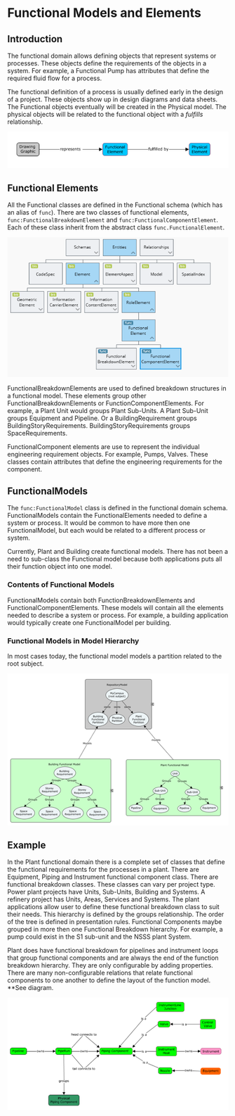 # Functional Models and Elements

## Introduction

The functional domain allows defining objects that represent systems or processes. These objects define the requirements of the objects in a system. For example, a Functional Pump has attributes that define the required fluid flow for a process.

The functional definition of a process is usually defined early in the design of a project. These objects show up in design diagrams and data sheets. The Functional objects eventually will be created in the Physical model. The physical objects will be related to the functional object with a *fulfills* relationship.

![Model Hierarchy](./media/Func-Phys-Graphic.png)

## Functional Elements

<!-- TODO: Functional Types ???? -->

All the Functional classes are defined in the Functional schema (which has an alias of `func`).
There are two classes of functional elements, `func:FunctionalBreakdownElement` and `func:FunctionalComponentElement`.
Each of these class inherit from the abstract class `func.FunctionalElement`.

<!-- TODO: Include?
The Functional schema is part of the domain schemas but delivered with DgnPlatform.
-->

![Class Hierarchy](./media/FuncClassHier.png)

FunctionalBreakdownElements are used to defined breakdown structures in a functional model. These elements group other FunctionalBreakdownElements or FunctionComponentElements. For example, a Plant Unit would groups Plant Sub-Units. A Plant Sub-Unit groups Equipment and Pipeline. Or a BuildingRequirement groups BuildingStoryRequirements. BuildingStoryRequirements groups SpaceRequirements.

FunctionalComponent elements are use to represent the individual engineering requirement objects. For example, Pumps, Valves. These classes contain attributes that define the engineering requirements for the component.

## FunctionalModels

The `func:FunctionalModel` class is defined in the functional domain schema.
FunctionalModels contain the FunctionalElements needed to define a system or process.
It would be common to have more then one FunctionalModel, but each would be related to a different process or system.

Currently, Plant and Building create functional models. There has not been a need to sub-class the Functional model because both applications puts all their function object into one model.

### Contents of Functional Models

FunctionalModels contain both FunctionBreakdownElements and FunctionalComponentElements.
These models will contain all the elements needed to describe a system or process.
For example, a building application would typically create one FunctionalModel per building.

### Functional Models in Model Hierarchy

In most cases today, the functional model models a partition related to the root subject.

![Model Hierarchy](./media/FuncModelHier.png)

<!-- TODO: Not sure if there is a workflow for functional models.
## Typical Functional Model Workflows
-->

## Example

In the Plant functional domain there is a complete set of classes that define the functional requirements for the processes in a plant. There are Equipment, Piping and Instrument functional component class. There are functional breakdown classes. These classes can vary per project type. Power plant projects have Units, Sub-Units, Building and Systems. A refinery project has Units, Areas, Services and Systems. The plant applications allow user to define these functional breakdown class to suit their needs. This hierarchy is defined by the groups relationship. The order of the tree is defined in presentation rules. Functional Components maybe grouped in more then one Functional Breakdown hierarchy. For example, a pump could exist in the S1 sub-unit and the NSSS plant System.

Plant does have functional breakdown for pipelines and instrument loops that group functional components and are always the end of the function breakdown hierarchy. They are only configurable by adding properties. There are many non-configurable relations that relate functional components to one another to define the layout of the function model. **See diagram.

![Model Hierarchy](./media/plantfuncmodel.png)
